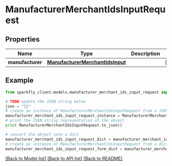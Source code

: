 # ManufacturerMerchantIdsInputRequest


## Properties
Name | Type | Description | Notes
------------ | ------------- | ------------- | -------------
**manufacturer** | [**ManufacturerMerchantIdsInput**](ManufacturerMerchantIdsInput.md) |  | [optional] 

## Example

```python
from sparkfly_client.models.manufacturer_merchant_ids_input_request import ManufacturerMerchantIdsInputRequest

# TODO update the JSON string below
json = "{}"
# create an instance of ManufacturerMerchantIdsInputRequest from a JSON string
manufacturer_merchant_ids_input_request_instance = ManufacturerMerchantIdsInputRequest.from_json(json)
# print the JSON string representation of the object
print ManufacturerMerchantIdsInputRequest.to_json()

# convert the object into a dict
manufacturer_merchant_ids_input_request_dict = manufacturer_merchant_ids_input_request_instance.to_dict()
# create an instance of ManufacturerMerchantIdsInputRequest from a dict
manufacturer_merchant_ids_input_request_form_dict = manufacturer_merchant_ids_input_request.from_dict(manufacturer_merchant_ids_input_request_dict)
```
[[Back to Model list]](../README.md#documentation-for-models) [[Back to API list]](../README.md#documentation-for-api-endpoints) [[Back to README]](../README.md)


